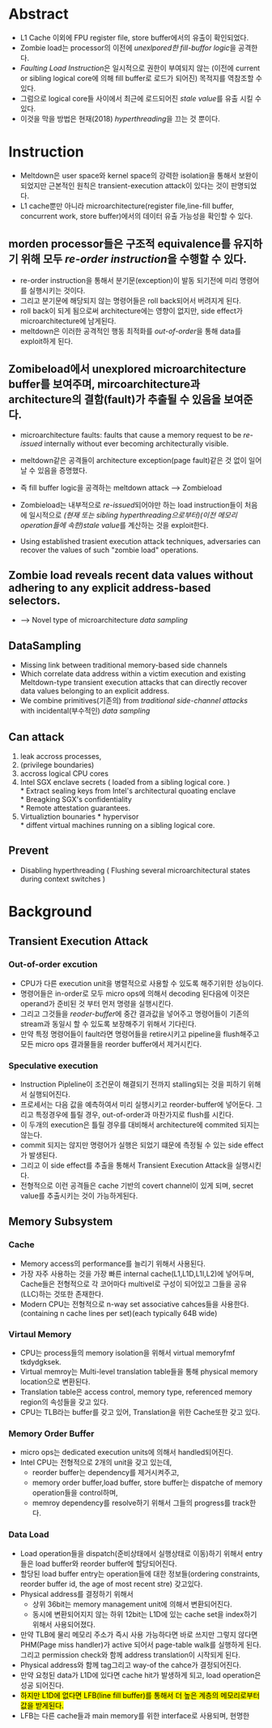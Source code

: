 # Abstract
* L1 Cache 이외에 FPU register file, store buffer에서의 유출이 확인되었다.
* Zombie load는 processor의 이전에 *unexlpored한 fill-buffor logic*을 공격한다.
* *Faulting Load Instruction*은 일시적으로 권한이 부여되지 않는 (이전에 current or sibling logical core에 의해 fill buffer로 로드가 되어진) 목적지를 역참조할 수 있다.
* 그럼으로 logical core들 사이에서 최근에 로드되어진 *stale value*를 유출 시킬 수 있다.
* 이것을 막을 방법은 현재(2018) *hyperthreading*을 끄는 것 뿐이다.

# Instruction
* Meltdown은 user space와 kernel space의 강력한 isolation을 통해서 보완이 되었지만 근본적인 원칙은 transient-execution attack이 있다는 것이 판명되었다.
* L1 cache뿐만 아니라 microarchitecture(register file,line-fill buffer, concurrent work, store buffer)에서의 데이터 유출 가능성을 확인할 수 있다.

## morden processor들은 구조적 equivalence를 유지하기 위해 모두 *re-order instruction*을 수행할 수 있다. 
  * re-order instruction을 통해서 분기문(exception)이 발동 되기전에 미리 명령어를 실행시키는 것이다.
  * 그리고 분기문에 해당되지 않는 명령어들은 roll back되어서 버려지게 된다.
  * roll back이 되게 됨으로써 architecture에는 영향이 없지만, side effect가 microarchitecture에 남게된다.
  * meltdown은 이러한 공격적인 행동 최적화를 *out-of-order*을 통해 data를 exploit하게 된다.
  
## Zomibeload에서 unexplored microarchitecture buffer를 보여주며, mircoarchitecture과 architecture의 결함(fault)가 추출될 수 있음을 보여준다.
  * microarchitecture faults: faults that cause a memory request to be *re-issued* internally without ever becoming architecturally visible.
  * meltdown같은 공격들이 architecture exception(page fault)같은 것 없이 일어날 수 있음을 증명했다.
  * 즉 fill buffer logic을 공격하는 meltdown attack --> Zombieload

* Zombieload는 내부적으로 *re-issued*되어야만 하는 load instruction들이 처음에 일시적으로 *(현재 또는 sibling hyperthreading으로부터)(이전 메모리 operation들에 속한)stale value*를 계산하는 것을 exploit한다.
* Using established trasient execution attack techniques, adversaries can recover the values of such "zombie load" operations.

## Zombie load reveals recent data values without adhering to any explicit address-based selectors.
  * --> Novel type of microarchitecture *data sampling*
  
## DataSampling
  * Missing link between traditional memory-based side channels 
  * Which correlate data address within a victim execution and existing Meltdown-type transient execution attacks that can directly recover data values belonging to an explicit address.
* We combine primitives(기존의) from *traditional side-channel attacks* with incidental(부수적인) *data sampling*

## Can attack
  1. leak accross processes, 
  2. (privilege boundaries)
  2. accross logical CPU cores
  3. Intel SGX enclave secrets ( loaded from a sibling logical core. )  
    * Extract sealing keys from Intel's architectural quoating enclave  
    * Breagking SGX's confidentiality  
    * Remote attestation guarantees.  
  4. Virtualiztion bounaries
    * hypervisor  
    * diffent virtual machines running on a sibling logical core.

## Prevent
  * Disabling hyperthreading ( Flushing several microarchitectural states during context switches )
  
  
# Background
## Transient Execution Attack
### Out-of-order excution
  * CPU가 다른 execution unit을 병렬적으로 사용할 수 있도록 해주기위한 성능이다.
  * 명령어들은 in-order로 모두 micro ops에 의해서 decoding 된다음에 이것은 operand가 준비된 것 부터 먼저 명령을 실행시킨다.
  * 그리고 그것들을 *reoder-buffer*에 중간 결과값을 넣어주고 명령어들이 기존의 stream과 동일시 할 수 있도록 보장해주기 위해서 기다린다.
  * 만약 특정 명령어들이 fault라면 명령어들을 retire시키고 pipeline을 flush해주고 모든 micro ops 결과물들을 reorder buffer에서 제거시킨다.
### Speculative execution
  * Instruction Pipleline이 조건문이 해결되기 전까지 stalling되는 것을 피하기 위해서 실행되어진다. 
  * 프로세서는 다음 값을 예측하여서 미리 실행시키고 reorder-buffer에 넣어둔다. 그리고 특정경우에 틀릴 경우, out-of-order과 마찬가지로 flush를 시킨다.
* 이 두개의 execution은 틀릴 경우를 대비해서 architecture에 commited 되지는 않는다.
* commit 되지는 않지만 명령어가 실행은 되었기 떄문에 측정될 수 있는 side effect가 발생된다.
* 그리고 이 side effect를 추출을 통해서 Transient Execution Attack을 실행시킨다.
* 전형적으로 이런 공격들은 cache 기반의 covert channel이 있게 되며, secret value를 추출시키는 것이 가능하게된다.

## Memory Subsystem
### Cache
* Memory access의 performance를 늘리기 위해서 사용된다. 
* 가장 자주 사용하는 것을 가장 빠른 internal cache(L1,L1D,L1I,L2)에 넣어두며, Cache들은 전형적으로 각 코어마다 multivel로 구성이 되어있고 그들을 공유(LLC)하는 것또한 존재한다.
* Modern CPU는 전형적으로 n-way set associative cahces들을 사용한다. (containing n cache lines per set)(each typically 64B wide)

### Virtaul Memory
* CPU는 process들의 memory isolation을 위해서 virtual memoryfmf tkdydgksek.
* Virtual memroy는 Multi-level translation table들을 통해 physical memory location으로 변환된다.
* Translation table은 access control, memory type, referenced memory region의 속성들을 갖고 있다.
* CPU는 TLB라는 buffer를 갖고 있어, Translation을 위한 Cache또한 갖고 있다.

### Memory Order Buffer
* micro ops는 dedicated execution units에 의해서 handled되어진다. 
* Intel CPU는 전형적으로 2개의 unit을 갖고 있는데, 
  * reorder buffer는 dependency를 제거시켜주고, 
  * memory order buffer,load buffer, store buffer는 dispatche of memory operation들을 control하며, 
  * memroy dependency를 resolve하기 위해서  그들의 progress를 track한다. 

### Data Load
* Load operation들을 dispatch(준비상태에서 실행상태로 이동)하기 위해서 entry들은 load buffer와 reorder buffer에 할당되어진다.
* 할당된 load buffer entry는 operation들에 대한 정보들(ordering constraints, reorder buffer id, the age of most recent stre) 갖고있다.
* Physical address를 결정하기 위해서
  * 상위 36bit는 memory management unit에 의해서 변환되어진다.
  * 동시에 변환되어지지 않는 하위 12bit는 L1D에 있는 cache set을 index하기 위해서 사용되어졌다.
* 만약 TLB에 물리 메모리 주소가 즉시 사용 가능하다면 바로 쓰지만 그렇지 않다면 PHM(Page miss handler)가 active 되어서 page-table walk를 실행하게 된다. 그리고 permission check와 함께 address translation이 시작되게 된다. 
* Physical address와 함께 tag그리고 way-of the cahce가 결정되어진다.
* 만약 요청된 data가 L1D에 있다면 cache hit가 발생하게 되고, load operation은 성공 되어진다.
* <mark>하지만 L1D에 없다면 LFB(line fill buffer)를 통해서 더 높은 계층의 메모리로부터 값을 받게된다.</mark>
* LFB는 다른 cache들과 main memory를 위한 interface로 사용되며, 현명한 
